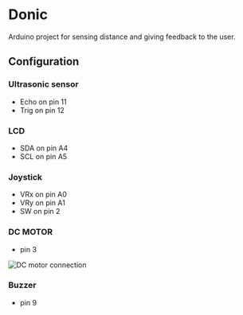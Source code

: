 # Donic

Arduino project for sensing distance and giving feedback to the user.

## Configuration

### Ultrasonic sensor

- Echo on pin 11
- Trig on pin 12

### LCD

- SDA on pin A4
- SCL on pin A5

### Joystick

- VRx on pin A0
- VRy on pin A1
- SW on pin 2

### DC MOTOR

- pin 3 

![DC motor connection](https://www.tutorialspoint.com/arduino/images/dc_motor_connections.jpg)

### Buzzer

- pin 9